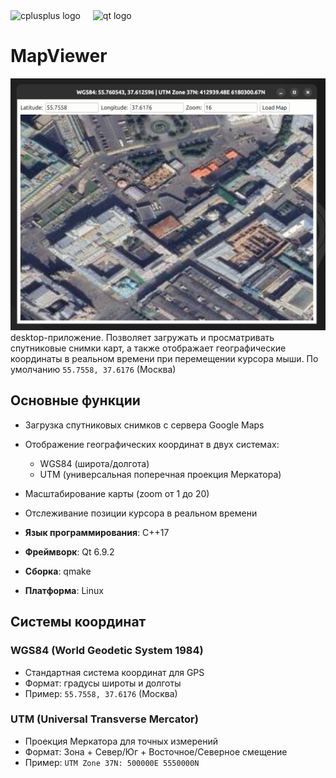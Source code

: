 <div align="left">
  <img src="https://cdn.jsdelivr.net/gh/devicons/devicon/icons/cplusplus/cplusplus-original.svg" height="40" alt="cplusplus logo"  />
  <img width="12" />
  <img src="https://cdn.jsdelivr.net/gh/devicons/devicon/icons/qt/qt-original.svg" height="40" alt="qt logo"  />
</div>

# MapViewer
![Компьютер](1.png)
desktop-приложение. Позволяет загружать и просматривать спутниковые снимки карт, а также отображает географические координаты в реальном времени при перемещении курсора мыши.
По умолчанию `55.7558, 37.6176` (Москва)
## Основные функции

- Загрузка спутниковых снимков с сервера Google Maps
- Отображение географических координат в двух системах:
  - WGS84 (широта/долгота)
  - UTM (универсальная поперечная проекция Меркатора)
- Масштабирование карты (zoom от 1 до 20)
- Отслеживание позиции курсора в реальном времени

- **Язык программирования**: C++17
- **Фреймворк**: Qt 6.9.2
- **Сборка**: qmake
- **Платформа**: Linux

## Системы координат

### WGS84 (World Geodetic System 1984)
- Стандартная система координат для GPS
- Формат: градусы широты и долготы
- Пример: `55.7558, 37.6176` (Москва)

### UTM (Universal Transverse Mercator)
- Проекция Меркатора для точных измерений
- Формат: Зона + Север/Юг + Восточное/Северное смещение
- Пример: `UTM Zone 37N: 500000E 5550000N`
